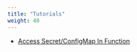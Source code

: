 ```yaml
---
title: "Tutorials"
weight: 40
---
```


* [Access Secret/ConfigMap In Function](./access-secret-cfgmap-in-function)
